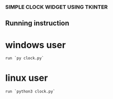### SIMPLE CLOCK WIDGET USING TKINTER

## Running instruction

# windows user
    run `py clock.py`

# linux user
    run `python3 clock.py`